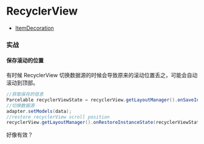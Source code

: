 # RecyclerView





- [ItemDecoration](./rv-item-decoration.md)









### 实战

#### 保存滚动的位置

有时候 RecyclerView 切换数据源的时候会导致原来的滚动位置丢之，可能会自动滚动到顶部。

```java
//获取保存的信息
Parcelable recyclerViewState = recyclerView.getLayoutManager().onSaveInstanceState();
//切换数据源
adapter.setModels(data);
//restore recyclerView scroll position
recyclerView.getLayoutManager().onRestoreInstanceState(recyclerViewState);
```

好像有效？





